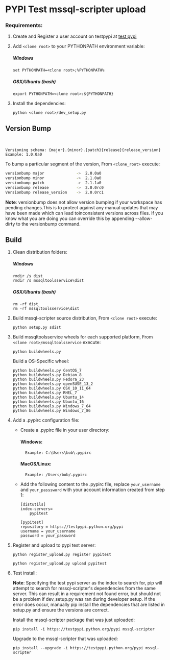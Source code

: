 PYPI Test mssql-scripter upload
========================================

### Requirements:
1. Create and Register a user account on testpypi at [test pypi](https://testpypi.python.org/pypi?%3Aaction=register_form)

2.  Add `<clone root>` to your PYTHONPATH environment variable:
    ##### Windows
    ```BatchFile
    set PYTHONPATH=<clone root>;%PYTHONPATH%
    ```
    ##### OSX/Ubuntu (bash)
    ```Shell
    export PYTHONPATH=<clone root>:${PYTHONPATH}
    ```
3.	Install the dependencies:
    ```Shell
    python <clone root>/dev_setup.py
    ```


## Version Bump
 

	Versioning schema: {major}.{minor}.{patch}{release}{release_version}	
    Example: 1.0.0a0
To bump a particular segment of the version, From `<clone_root>` execute:

```Bash
versionbump major              ->  2.0.0a0
versionbump minor              ->  2.1.0a0
versionbump patch              ->  2.1.1a0
versionbump release            ->  2.0.0rc0
Versionbump release_version    ->  2.0.0rc1
```
**Note**: versionbump does not allow version bumping if your workspace has pending changes.This is to protect against any manual updates that may have been made which can lead toinconsistent versions across files. If you know what you are doing you can override this by appending --allow-dirty to the versionbump command.
	
## Build
1. Clean distribution folders:

    ##### Windows
      ```Batch
      rmdir /s dist
      rmdir /s mssqltoolsservice\dist
      ```
  
    ##### OSX/Ubuntu (bash)
      ```Shell
      rm -rf dist
      rm -rf mssqltoolsservice\dist
      ```
2. Build mssql-scripter source distribution, From `<clone root>` execute:
    ```BatchFile
    python setup.py sdist
    ```

3. Build mssqltoolsservice wheels for each supported platform, From `<clone root>/mssqltoolsservice` execute:
    ```BatchFile
	python buildwheels.py
	```

	Build a OS-Specific wheel:
	```BatchFile
    python buildwheels.py CentOS_7
    python buildwheels.py Debian_8
    python buildwheels.py Fedora_23
    python buildwheels.py openSUSE_13_2
    python buildwheels.py OSX_10_11_64
    python buildwheels.py RHEL_7
    python buildwheels.py Ubuntu_14
    python buildwheels.py Ubuntu_16
    python buildwheels.py Windows_7_64
    python buildwheels.py Windows_7_86
	```
4. Add a .pypirc configuration file:

    - Create a .pypirc file in your user directory:
        #### Windows: 
            Example: C:\Users\bob\.pypirc
		#### MacOS/Linux: 
            Example: /Users/bob/.pypirc
    
    - Add the following content to the .pypirc file, replace `your_username` and `your_passsword` with your account information created from step 1:
        ```BashFile
		[distutils]
		index-servers=
		    pypitest
		 
		[pypitest]
		repository = https://testpypi.python.org/pypi
		username = your_username
		password = your_password
        ```
4. Register and upload to pypi test server:
    
    
    
    ```BatchFile
    python register_upload.py register pypitest
    ```
    
    ```BatchFile
    python register_upload.py upload pypitest
    ```

5. Test install:

	**Note**: Specifying the test pypi server as the index to search for, pip will attempt to search for mssql-scripter's dependencies from the same server. This can result in a requirement not found error, but should not be a problem if dev_setup.py was ran during developer setup. If the error does occur, manually pip install the dependencies that are listed in setup.py and ensure the versions are correct.
	
	Install the mssql-scripter package that was just uploaded:
    ```BashFile
	pip install -i https://testpypi.python.org/pypi mssql-scripter
	```

	Upgrade to the mssql-scripter that was uploaded:
	```BashFile
    pip install --upgrade -i https://testpypi.python.org/pypi mssql-scripter
    ```
